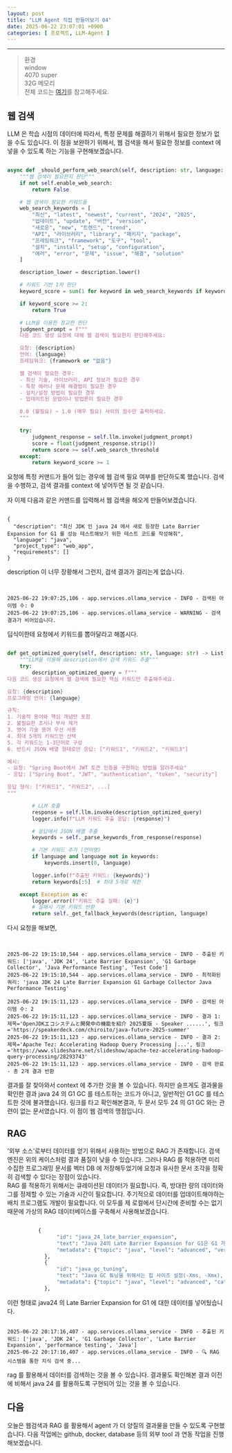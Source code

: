 ```yaml
---
layout: post
title: "LLM Agent 직접 만들어보기 04"
date: 2025-06-22 23:07:01 +0900
categories: [ 프로젝트, LLM-Agent ]
---
```


---


> 환경
> <br/> window
> <br/> 4070 super
> <br/> 32G 메모리
> <br/> 전체 코드는 [여기](https://github.com/seonb2n/local-ollama-agent)를 참고해주세요.

##  웹 검색

LLM 은 학습 시점의 데이터에 따라서, 특정 문제를 해결하기 위해서 필요한 정보가 없을 수도 있습니다. 이 점을 보완하기 위해서, 웹 검색을 해서 필요한 정보를 context 에 넣을 수 있도록 하는 기능을 구현해보겠습니다.

```python

async def _should_perform_web_search(self, description: str, language: str, framework: Optional[str]) -> bool:
    """웹 검색이 필요한지 판단"""
    if not self.enable_web_search:
        return False

    # 웹 검색이 필요한 키워드들
    web_search_keywords = [
        "최신", "latest", "newest", "current", "2024", "2025",
        "업데이트", "update", "버전", "version",
        "새로운", "new", "트렌드", "trend",
        "API", "라이브러리", "library", "패키지", "package",
        "프레임워크", "framework", "도구", "tool",
        "설치", "install", "setup", "configuration",
        "에러", "error", "문제", "issue", "해결", "solution"
    ]

    description_lower = description.lower()

    # 키워드 기반 1차 판단
    keyword_score = sum(1 for keyword in web_search_keywords if keyword in description_lower)

    if keyword_score >= 2:
        return True

    # LLM을 이용한 정교한 판단
    judgment_prompt = f"""
    다음 코드 생성 요청에 대해 웹 검색이 필요한지 판단해주세요:

    요청: {description}
    언어: {language}
    프레임워크: {framework or "없음"}

    웹 검색이 필요한 경우:
    - 최신 기술, 라이브러리, API 정보가 필요한 경우
    - 특정 에러나 문제 해결법이 필요한 경우
    - 설치/설정 방법이 필요한 경우
    - 업데이트된 문법이나 방법론이 필요한 경우

    0.0 (불필요) ~ 1.0 (매우 필요) 사이의 점수만 출력하세요.
    """

    try:
        judgment_response = self.llm.invoke(judgment_prompt)
        score = float(judgment_response.strip())
        return score >= self.web_search_threshold
    except:
        return keyword_score >= 1

```

요청에 특정 커맨드가 들어 있는 경우에 웹 검색 필요 여부를 판단하도록 했습니다. 검색을 수행하고, 검색 결과를 context 에 넣어두면 될 것 같습니다.

자 이제 다음과 같은 커맨드를 입력해서 웹 검색을 해오게 만들어보겠습니다.

```shell

{
  "description": "최신 JDK 인 java 24 에서 새로 등장한 Late Barrier Expansion for G1 를 성능 테스트해보기 위한 테스트 코드를 작성해줘",
  "language": "java",
  "project_type": "web_app",
  "requirements": []
}

```

description 이 너무 장황해서 그런지, 검색 결과가 걸리는게 없습니다.

```shell


2025-06-22 19:07:25,106 - app.services.ollama_service - INFO - 검색된 아이템 수: 0
2025-06-22 19:07:25,106 - app.services.ollama_service - WARNING - 검색 결과가 비어있습니다.

```

딥식이한테 요청에서 키워드를 뽑아달라고 해봅시다.

```python

def get_optimized_query(self, description: str, language: str) -> List[str]:
    """LLM을 이용해 description에서 검색 키워드 추출"""
    try:
        description_optimized_query = f"""
다음 코드 생성 요청에서 웹 검색에 필요한 핵심 키워드만 추출해주세요.

요청: {description}
프로그래밍 언어: {language}

규칙:
1. 기술적 용어와 핵심 개념만 포함
2. 불필요한 조사나 부사 제거
3. 영어 기술 용어 우선 사용
4. 최대 5개의 키워드만 선택
5. 각 키워드는 1-3단어로 구성
6. 반드시 JSON 배열 형태로만 응답: ["키워드1", "키워드2", "키워드3"]

예시:
- 요청: "Spring Boot에서 JWT 토큰 인증을 구현하는 방법을 알려주세요"
- 응답: ["Spring Boot", "JWT", "authentication", "token", "security"]

응답 형식: ["키워드1", "키워드2", ...]
"""

        # LLM 호출
        response = self.llm.invoke(description_optimized_query)
        logger.info(f"LLM 키워드 추출 응답: {response}")

        # 응답에서 JSON 배열 추출
        keywords = self._parse_keywords_from_response(response)

        # 기본 키워드 추가 (언어명)
        if language and language not in keywords:
            keywords.insert(0, language)

        logger.info(f"추출된 키워드: {keywords}")
        return keywords[:5]  # 최대 5개로 제한

    except Exception as e:
        logger.error(f"키워드 추출 실패: {e}")
        # 실패시 기본 키워드 반환
        return self._get_fallback_keywords(description, language)

```

다시 요청을 해보면,

```shell


2025-06-22 19:15:10,544 - app.services.ollama_service - INFO - 추출된 키워드: ['java', 'JDK 24', 'Late Barrier Expansion', 'G1 Garbage Collector', 'Java Performance Testing', 'Test Code']
2025-06-22 19:15:10,544 - app.services.ollama_service - INFO - 최적화된 쿼리: 'java JDK 24 Late Barrier Expansion G1 Garbage Collector Java Performance Testing'

2025-06-22 19:15:11,123 - app.services.ollama_service - INFO - 검색된 아이템 수: 2
2025-06-22 19:15:11,123 - app.services.ollama_service - INFO - 결과 1: 제목='OpenJDKエコシステムと開発中の機能を紹介 2025夏版 - Speaker ......', 링크='https://speakerdeck.com/chiroito/java-future-2025-summer'
2025-06-22 19:15:11,123 - app.services.ollama_service - INFO - 결과 2: 제목='Apache Tez: Accelerating Hadoop Query Processing |...', 링크='https://www.slideshare.net/slideshow/apache-tez-accelerating-hadoop-query-processing/28293743'
2025-06-22 19:15:11,123 - app.services.ollama_service - INFO - 검색 완료 - 총 2개 결과 반환

```

결과를 잘 찾아와서 context 에 추가한 것을 볼 수 있습니다. 하지만 슬프게도 결과물을 확인한 결과 java 24 의 G1 GC 를 테스트하는 코드가 아니고, 일반적인 G1 GC 를 테스트한 것에 불과했습니다. 링크를 타고 확인해본결과, 두 문서 모두 24 의 G1 GC 와는 관련이 없는 문서였습니다. 이 점이 웹 검색의 맹점입니다.

## RAG

'외부 소스'로부터 데이터를 얻기 위해서 사용하는 방법으로 RAG 가 존재합니다. 검색 엔진은 위의 케이스처럼 결과 품질이 낮을 수 있습니다. 그러나 RAG 를 적용하면 미리 수집한 프로그래밍 문서를 벡터 DB 에 저장해두었기에 요청과 유사한 문서 조각을 정확히 검색할 수 있다는 장점이 있습니다.
<br/> RAG 를 적용하기 위해서는 큐레이션된 데이터가 필요합니다. 즉, 방대한 량의 데이터와 그를 정제할 수 있는 기술과 시간이 필요합니다. 주기적으로 데이터를 업데이트해야하는 배치 프로그램도 개발이 필요합니다. 이 모두를 제 로컬에서 단시간에 준비할 수는 없기 때문에 가상의 RAG 데이터베이스를 구축해서 사용해보겠습니다.

```python

          {
                "id": "java_24_late_barrier_expansion",
                "text": "Java 24의 Late Barrier Expansion for G1은 G1 가비지 컬렉터의 성능을 개선하는 기술입니다. 메모리 배리어 삽입을 런타임까지 지연시켜 컴파일 시점의 최적화 기회를 늘립니다. -XX:+UseLateBarrierExpansion 플래그로 활성화할 수 있으며, 고성능 애플리케이션에서 GC 오버헤드를 줄이는 데 효과적입니다.",
                "metadata": {"topic": "java", "level": "advanced", "version": "24"}
            },
            {
                "id": "java_gc_tuning",
                "text": "Java GC 튜닝을 위해서는 힙 사이즈 설정(-Xms, -Xmx), GC 알고리즘 선택(-XX:+UseG1GC, -XX:+UseZGC), GC 로깅(-Xlog:gc), 그리고 애플리케이션별 최적화가 필요합니다. G1GC에서는 -XX:MaxGCPauseMillis로 목표 일시정지 시간을 설정할 수 있습니다.",
                "metadata": {"topic": "java", "level": "advanced", "category": "performance"}
            },

```

이런 형태로 java24 의 Late Barrier Expansion for G1 에 대한 데이터를 넣어뒀습니다.

```shell

2025-06-22 20:17:16,407 - app.services.ollama_service - INFO - 추출된 키워드: ['java', 'JDK 24', 'G1 Garbage Collector', 'Late Barrier Expansion', 'performance testing', 'Java']
2025-06-22 20:17:16,407 - app.services.ollama_service - INFO - 🔍 RAG 시스템을 통한 지식 검색 중...

```

rag 를 활용해서 데이터를 검색하는 것을 볼 수 있습니다. 결과물도 확인해본 결과 이전에 비해서 java 24 를 활용하도록 구현되어 있는 것을 볼 수 있습니다.

## 다음

오늘은 웹검색과 RAG 를 활용해서 agent 가 더 양질의 결과물을 만들 수 있도록 구현했습니다. 다음 작업에는 github, docker, database 등의 외부 tool 과 연동 작업을 진행해보겠습니다.

